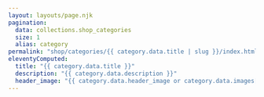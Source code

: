 ```yaml
---
layout: layouts/page.njk
pagination:
  data: collections.shop_categories
  size: 1
  alias: category
permalink: "shop/categories/{{ category.data.title | slug }}/index.html"
eleventyComputed:
  title: "{{ category.data.title }}"
  description: "{{ category.data.description }}"
  header_image: "{{ category.data.header_image or category.data.images[0] }}"
---
```

